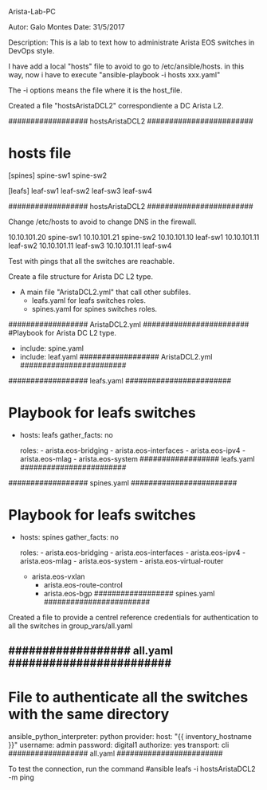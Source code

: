 Arista-Lab-PC


Autor: 	Galo Montes
Date:	31/5/2017

Description:
This is a lab to text how to administrate Arista EOS switches in DevOps style.

I have add a local "hosts" file to avoid to go to /etc/ansible/hosts. in this way, now i have to execute "ansible-playbook -i hosts xxx.yaml"

The -i options means the file where it is the host_file.

Created a file "hostsAristaDCL2" correspondiente a DC Arista L2. 

################## hostsAristaDCL2 <start> ########################
# hosts file
[spines]
spine-sw1
spine-sw2

[leafs]
leaf-sw1
leaf-sw2
leaf-sw3
leaf-sw4

################## hostsAristaDCL2 <end> ########################

Change /etc/hosts to avoid to change DNS in the firewall.

10.10.101.20	spine-sw1
10.10.101.21	spine-sw2
10.10.101.10	leaf-sw1
10.10.101.11	leaf-sw2
10.10.101.11	leaf-sw3
10.10.101.11	leaf-sw4

Test with pings that all the switches are reachable. 

Create a file structure for Arista DC L2 type.
- A main file "AristaDCL2.yml" that call other subfiles.
	- leafs.yaml for leafs switches roles.
	- spines.yaml for spines switches roles.

################## AristaDCL2.yml <start> ########################
#Playbook for Arista DC L2 type.
- include: spine.yaml
- include: leaf.yaml
################## AristaDCL2.yml <end> ########################

################## leafs.yaml<start> ########################
# Playbook for leafs switches
- hosts: leafs
  gather_facts: no

  roles:
        - arista.eos-bridging
        - arista.eos-interfaces
        - arista.eos-ipv4
        - arista.eos-mlag
        - arista.eos-system
################## leafs.yaml <end> ########################

################## spines.yaml<start> ########################
# Playbook for leafs switches
- hosts: spines
  gather_facts: no

  roles:
        - arista.eos-bridging
        - arista.eos-interfaces
        - arista.eos-ipv4
        - arista.eos-mlag
        - arista.eos-system
        - arista.eos-virtual-router
	- arista.eos-vxlan
        - arista.eos-route-control
        - arista.eos-bgp
################## spines.yaml <end> ########################

Created a file to provide a centrel reference credentials for authentication to all the switches in group_vars/all.yaml

################## all.yaml <start> ########################
---
# File to authenticate all the switches with the same directory
ansible_python_interpreter: python
provider:
  host: "{{ inventory_hostname }}"
  username: admin
  password: digital1
  authorize: yes
  transport: cli
################## all.yaml <end> ########################

To test the connection, run the command 
	#ansible leafs -i hostsAristaDCL2 -m ping
